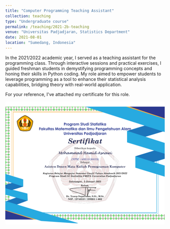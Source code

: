 ```yaml
---
title: "Computer Programming Teaching Assistant"
collection: teaching
type: "Undergraduate course"
permalink: /teaching/2021-2b-teaching
venue: "Universitas Padjadjaran, Statistics Department"
date: 2021-08-01
location: "Sumedang, Indonesia"
---
```


In the 2021/2022 academic year, I served as a teaching assistant for the programming class. Through interactive sessions and practical exercises, I guided freshman students in demystifying programming concepts and honing their skills in Python coding. My role aimed to empower students to leverage programming as a tool to enhance their statistical analysis capabilities, bridging theory with real-world application.

For your reference, I've attached my certificate for this role. 

<p align="center">
  <img src="../images/Hamid - Pemkom.png" alt="Alt text">
</p>
